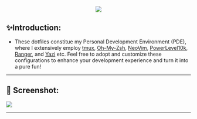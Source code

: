<h1 align=center> 
<picture>
  <source media="(prefers-color-scheme: light)" srcset="https://github.com/rushyang/dotfiles/assets/448450/dfcef173-38e6-410f-bc94-9cb13d3fabbb">
  <img src="https://github.com/rushyang/dotfiles/assets/448450/dfcef173-38e6-410f-bc94-9cb13d3fabbb">
</picture>
</h1>

## ✨Introduction:
* These dotfiles constitue my Personal Development Environment (PDE), where I extensively employ [tmux](https://github.com/tmux/tmux), [Oh-My-Zsh](https://ohmyz.sh/), [NeoVim](https://github.com/neovim/neovim), [PowerLevel10k](https://github.com/romkatv/powerlevel10k), [Ranger](https://github.com/kelly-lin/ranger.nvim), and [Yazi](https://github.com/sxyazi/yazi) etc. Feel free to adopt and customize these configurations to enhance your development experience and turn it into a pure fun! 
<hr>

##  Screenshot:
<picture>
  <source media="(prefers-color-scheme: light)" srcset="https://github.com/user-attachments/assets/cf7e6ce4-034a-46a7-9c65-6e77f6c28f16">
  <img src="https://github.com/user-attachments/assets/cf7e6ce4-034a-46a7-9c65-6e77f6c28f16">
</picture>
<hr>
